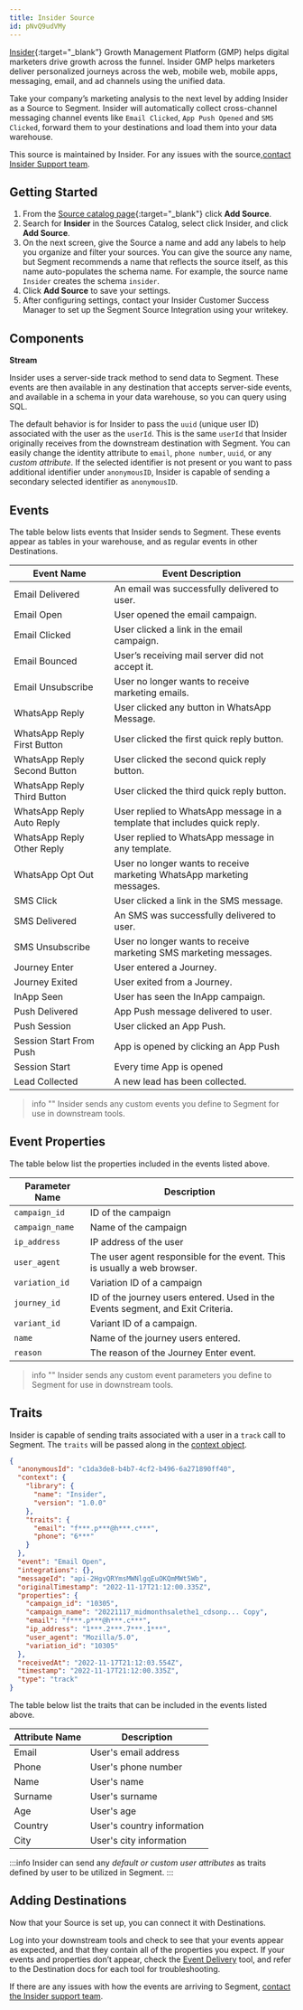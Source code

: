 ```yaml
---
title: Insider Source
id: pNvQ9udVMy
---
```


[Insider](https://useinsider.com/?utm_source=segmentio&utm_medium=docs&utm_campaign=partners){:target="_blank”} Growth Management Platform (GMP) helps digital marketers drive growth across the funnel. Insider GMP helps marketers deliver personalized journeys across the web, mobile web, mobile apps, messaging, email, and ad channels using the unified data.

Take your company’s marketing analysis to the next level by adding Insider as a Source to Segment. Insider will automatically collect cross-channel messaging channel events like `Email Clicked`, `App Push Opened` and `SMS Clicked`, forward them to your destinations and load them into your data warehouse.

This source is maintained by Insider. For any issues with the source,[contact Insider Support team](mailto:pst@useinsider.com).

## Getting Started

1. From the [Source catalog page](https://app.segment.com/goto-my-workspace/sources/catalog){:target="_blank"} click **Add Source**.
2. Search for **Insider** in the Sources Catalog, select click Insider, and click **Add Source**.
3. On the next screen, give the Source a name and add any labels to help you organize and filter your sources. You can give the source any name, but Segment recommends a name that reflects the source itself, as this name auto-populates the schema name. For example, the source name `Insider` creates the schema `insider`.
4. Click **Add Source** to save your settings.
5. After configuring settings, contact your Insider Customer Success Manager to set up the Segment Source Integration using your writekey.

## Components

**Stream**

Insider uses a server-side track method to send data to Segment. These events are then available in any destination that accepts server-side events, and available in a schema in your data warehouse, so you can query using SQL.

The default behavior is for Insider to pass the `uuid` (unique user ID) associated with the user as the `userId`. This is the same `userId` that Insider originally receives from the downstream destination with Segment. You can easily change the identity attribute to `email`, `phone number`, `uuid`, or any _custom attribute_. If the selected identifier is not present or you want to pass additional identifier under `anonymousID`, Insider is capable of sending a secondary selected identifier as `anonymousID`.

## Events

The table below lists events that Insider sends to Segment. These events appear as tables in your warehouse, and as regular events in other Destinations.


| Event Name                   | Event Description                                                         |
| ---------------------------- | ------------------------------------------------------------------------- |
| Email Delivered              | An email was successfully delivered to user.                              |
| Email Open                   | User opened the email campaign.                                           |
| Email Clicked                | User clicked a link in the email campaign.                                |
| Email Bounced                | User’s receiving mail server did not accept it.                           |
| Email Unsubscribe            | User no longer wants to receive marketing emails.                         |
| WhatsApp Reply               | User clicked any button in WhatsApp Message.                              |
| WhatsApp Reply First Button  | User clicked the first quick reply button.                                |
| WhatsApp Reply Second Button | User clicked the second quick reply button.                               |
| WhatsApp Reply Third Button  | User clicked the third quick reply button.                                |
| WhatsApp Reply Auto Reply    | User replied to WhatsApp message in a template that includes quick reply. |
| WhatsApp Reply Other Reply   | User replied to WhatsApp message in any template.                         |
| WhatsApp Opt Out             | User no longer wants to receive marketing WhatsApp marketing messages.    |
| SMS Click                    | User clicked a link in the SMS message.                                   |
| SMS Delivered                | An SMS was successfully delivered to user.                                |
| SMS Unsubscribe              | User no longer wants to receive marketing SMS marketing messages.         |
| Journey Enter                | User entered a Journey.                                                   |
| Journey Exited               | User exited from a Journey.                                               |
| InApp Seen                   | User has seen the InApp campaign.                                         |
| Push Delivered               | App Push message delivered to user.                                       |
| Push Session                 | User clicked an App Push.                                                 |
| Session Start From Push      | App is opened by clicking an App Push                                     |
| Session Start                | Every time App is opened                                                  |
| Lead Collected               | A new lead has been collected.                                            |


> info ""
> Insider sends any custom events you define to Segment for use in downstream tools.

## Event Properties

The table below list the properties included in the events listed above.

| Parameter Name  | Description                                                                     |
| --------------- | ------------------------------------------------------------------------------- |
| `campaign_id`   | ID of the campaign                                                              |
| `campaign_name` | Name of the campaign                                                            |
| `ip_address`    | IP address of the user                                                          |
| `user_agent`    | The user agent responsible for the event. This is usually a web browser.        |
| `variation_id`  | Variation ID of a campaign                                                      |
| `journey_id`    | ID of the journey users entered. Used in the Events segment, and Exit Criteria. |
| `variant_id`    | Variant ID of a campaign.                                                       |
| `name`          | Name of the journey users entered.                                              |
| `reason`        | The reason of the Journey Enter event.                                          |

> info ""
> Insider sends any custom event parameters you define to Segment for use in downstream tools.

## Traits

Insider is capable of sending traits associated with a user in a `track` call to Segment. The `traits` will be passed along in the [context object](docs/connections/spec/common/#context).

```json
{
  "anonymousId": "c1da3de8-b4b7-4cf2-b496-6a271890ff40",
  "context": {
    "library": {
      "name": "Insider",
      "version": "1.0.0"
    },
    "traits": {
      "email": "f***.p***@h***.c***",
      "phone": "6***"
    }
  },
  "event": "Email Open",
  "integrations": {},
  "messageId": "api-2HgvQRYmsMWNlgqEuOKQmMWt5Wb",
  "originalTimestamp": "2022-11-17T21:12:00.335Z",
  "properties": {
    "campaign_id": "10305",
    "campaign_name": "20221117_midmonthsalethe1_cdsonp... Copy",
    "email": "f***.p***@h***.c***",
    "ip_address": "1***.2***.7***.1***",
    "user_agent": "Mozilla/5.0",
    "variation_id": "10305"
  },
  "receivedAt": "2022-11-17T21:12:03.554Z",
  "timestamp": "2022-11-17T21:12:00.335Z",
  "type": "track"
}
```

The table below list the traits that can be included in the events listed above.

| Attribute Name | Description                |
|----------------|----------------------------|
| Email          | User's email address       |
| Phone          | User's phone number        |
| Name           | User's name                |
| Surname        | User's surname             |
| Age            | User's age                 |
| Country        | User's country information |
| City           | User's city information    |

:::info
Insider can send any _default or custom user attributes_ as traits defined by user to be utilized in Segment.
:::

## Adding Destinations

Now that your Source is set up, you can connect it with Destinations.

Log into your downstream tools and check to see that your events appear as expected, and that they contain all of the properties you expect. If your events and properties don’t appear, check the [Event Delivery](/docs/connections/event-delivery/) tool, and refer to the Destination docs for each tool for troubleshooting.

If there are any issues with how the events are arriving to Segment, [contact the Insider support team](mailto:pst@useinsider.com).
